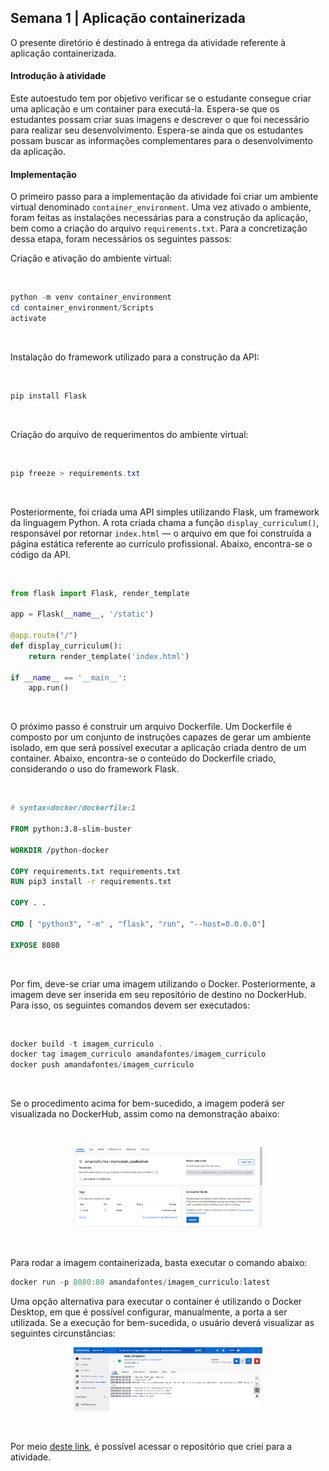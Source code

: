 <h2>Semana 1 | Aplicação containerizada</h2>

O presente diretório é destinado à entrega da atividade referente à aplicação containerizada.

<h4>Introdução à atividade</h4>

<p>Este autoestudo tem por objetivo verificar se o estudante consegue criar uma aplicação e um container para executá-la. Espera-se que os estudantes possam criar suas imagens e descrever o que foi necessário para realizar seu desenvolvimento. Espera-se ainda que os estudantes possam buscar as informações complementares para o desenvolvimento da aplicação.</p>

<h4>Implementação</h4>

<p>O primeiro passo para a implementação da atividade foi criar um ambiente virtual denominado <code>container_environment</code>. Uma vez ativado o ambiente, foram feitas as instalações necessárias para a construção da aplicação, bem como a criação do arquivo <code>requirements.txt</code>. Para a concretização dessa etapa, foram necessários os seguintes passos:</p>

<p>Criação e ativação do ambiente virtual:</p>
<br>

```powershell
python -m venv container_environment
cd container_environment/Scripts
activate
```
<br>
<p>Instalação do framework utilizado para a construção da API:</p>
<br>

```powershell
pip install Flask
```
<br>

<p>Criação do arquivo de requerimentos do ambiente virtual:</p>
<br>

```powershell
pip freeze > requirements.txt
```
<br>

<p>Posteriormente, foi criada uma API simples utilizando Flask, um framework da linguagem Python. A rota criada chama a função <code>display_curriculum()</code>, responsável por retornar <code>index.html</code> — o arquivo em que foi construída a página estática referente ao currículo profissional. Abaixo, encontra-se o código da API.</p>
<br>

```python
from flask import Flask, render_template

app = Flask(__name__, '/static')

@app.route("/")
def display_curriculum():
    return render_template('index.html')

if __name__ == '__main__':
    app.run()
```
<br>

<p>O próximo passo é construir um arquivo Dockerfile. Um Dockerfile é composto por um conjunto de instruções capazes de gerar um ambiente isolado, em que será possível executar a aplicação criada dentro de um container. Abaixo, encontra-se o conteúdo do Dockerfile criado, considerando o uso do framework Flask.</p>
<br>

```dockerfile
# syntax=docker/dockerfile:1

FROM python:3.8-slim-buster

WORKDIR /python-docker

COPY requirements.txt requirements.txt
RUN pip3 install -r requirements.txt

COPY . .

CMD [ "python3", "-m" , "flask", "run", "--host=0.0.0.0"]

EXPOSE 8080
```
<br>

<p>Por fim, deve-se criar uma imagem utilizando o Docker. Posteriormente, a imagem deve ser inserida em seu repositório de destino no DockerHub. Para isso, os seguintes comandos devem ser executados:</p>
<br>

```	powershell
docker build -t imagem_curriculo .
docker tag imagem_curriculo amandafontes/imagem_curriculo
docker push amandafontes/imagem_curriculo
```
<br>

<p>Se o procedimento acima for bem-sucedido, a imagem poderá ser visualizada no DockerHub, assim como na demonstração abaixo:</p><br>

<p align="center"><img src=".\images\dockerhub.png" width="60%"></img></p><br>

<p>Para rodar a imagem containerizada, basta executar o comando abaixo:</p>

```powershell
docker run -p 8080:80 amandafontes/imagem_curriculo:latest
```	

<p>Uma opção alternativa para executar o container é utilizando o Docker Desktop, em que é possível configurar, manualmente, a porta a ser utilizada. Se a execução for bem-sucedida, o usuário deverá visualizar as seguintes circunstâncias:</p>

<p align="center"><img src=".\images\execucao_container.png" width="60%"></img></p><br>

<p>Por meio <a href="https://hub.docker.com/repository/docker/amandafontes/imagem_curriculo/general">deste link</a>, é possível acessar o repositório que criei para a atividade.</p><br>